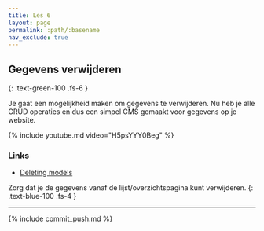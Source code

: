 ```yaml
---
title: Les 6
layout: page
permalink: :path/:basename
nav_exclude: true
---
```


## Gegevens verwijderen
{: .text-green-100 .fs-6 }

Je gaat een mogelijkheid maken om gegevens te verwijderen. Nu heb je alle CRUD operaties en dus een simpel CMS gemaakt voor gegevens op je website.

{% include youtube.md video="H5psYYY0Beg" %}

### Links

- [Deleting models](https://laravel.com/docs/9.x/eloquent#deleting-models)

Zorg dat je de gegevens vanaf de lijst/overzichtspagina kunt verwijderen.
{: .text-blue-100 .fs-4 }

---

{% include commit_push.md %}



